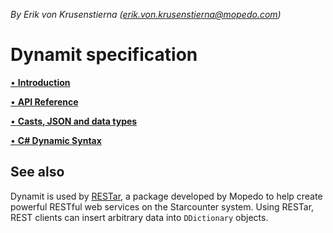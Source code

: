 _By Erik von Krusenstierna (erik.von.krusenstierna@mopedo.com)_

# Dynamit specification

[• **Introduction**](Documentation/Introduction.md)

[• **API Reference**](Documentation/API%20Reference.md)

[• **Casts, JSON and data types**](Documentation/Casts,%20JSON%20and%20data%20types.md)

[• **C# Dynamic Syntax**](Documentation/C%23%20Dynamic%20Syntax.md)

## See also

Dynamit is used by [RESTar](https://github.com/Mopedo/Home/tree/master/Documentation/RESTar), a package developed by Mopedo to help create powerful RESTful web services on the Starcounter system. Using RESTar, REST clients can insert arbitrary data into `DDictionary` objects.
